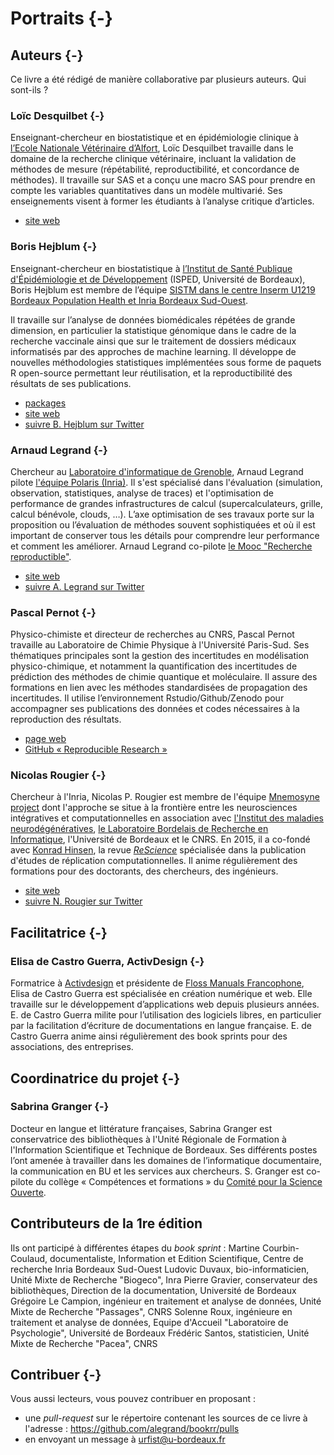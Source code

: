 
# Portraits {-}

## Auteurs {-}

Ce livre a été rédigé de manière collaborative par plusieurs auteurs. Qui sont-ils ?


### Loïc Desquilbet {-}

Enseignant-chercheur en biostatistique et en épidémiologie clinique à
[l’Ecole Nationale Vétérinaire d’Alfort](https://www.vet-alfort.fr/), Loïc Desquilbet travaille dans le domaine de la recherche clinique vétérinaire, incluant la validation de méthodes de mesure (répétabilité, reproductibilité, et concordance de méthodes). 
Il travaille sur SAS et a conçu une macro SAS pour prendre en 
compte les variables quantitatives dans un modèle multivarié. Ses enseignements visent à former les étudiants à l’analyse critique d’articles.

- [site web](https://loicdesquilbet.wixsite.com/biostat-epidemio) 



### Boris Hejblum {-}

Enseignant-chercheur en biostatistique à [l’Institut de Santé Publique d'Épidémiologie et de Développement](http://www.isped.u-bordeaux.fr/) 
(ISPED, Université de Bordeaux), 
Boris Hejblum est membre de l’équipe [SISTM dans le centre Inserm U1219 Bordeaux Population Health et Inria Bordeaux Sud-Ouest](https://www.inria.fr/equipes/sistm).

Il travaille sur l’analyse de données biomédicales répétées de grande dimension, 
en particulier la statistique génomique dans le cadre de la recherche vaccinale 
ainsi que sur le traitement de dossiers médicaux informatisés par des approches de machine learning.
Il développe de nouvelles méthodologies statistiques implémentées 
sous forme de paquets R open-source permettant leur réutilisation, et la reproductibilité des résultats de ses publications.

- [packages](https://borishejblum.science/software/) 
- [site web](https://borishejblum.science/) 
- [suivre B. Hejblum sur Twitter](https://twitter.com/borishej)


### Arnaud Legrand  {-}

Chercheur au [Laboratoire d'informatique de Grenoble](http://www.liglab.fr/), 
Arnaud Legrand pilote [l'équipe Polaris (Inria)](https://team.inria.fr/polaris/). 
Il s'est spécialisé dans l'évaluation (simulation, observation, statistiques, analyse de traces) 
et l'optimisation de performance de grandes infrastructures de calcul 
(supercalculateurs, grille, calcul bénévole, clouds, …). 
L’axe optimisation de ses travaux porte sur la proposition ou l’évaluation de méthodes 
souvent sophistiquées et où il est important de conserver 
tous les détails pour comprendre leur performance et
comment les améliorer.
Arnaud Legrand co-pilote [le Mooc "Recherche reproductible"](https://www.fun-mooc.fr/courses/course-v1:inria+41016+session01bis/about).

- [site web](http://mescal.imag.fr/membres/arnaud.legrand/) 
- [suivre A. Legrand sur Twitter](http://twitter.com/arnaudlegrand17)


### Pascal Pernot {-}

Physico-chimiste et directeur de recherches au CNRS, Pascal Pernot travaille au Laboratoire de Chimie Physique à l'Université Paris-Sud. 
Ses thématiques principales sont la gestion des incertitudes en modélisation physico-chimique, 
et notamment la quantification des incertitudes de prédiction des méthodes de chimie quantique
et moléculaire. 
Il assure des formations en lien avec les méthodes standardisées de propagation des incertitudes. 
Il utilise l’environnement Rstudio/Github/Zenodo pour accompagner 
ses publications des données et codes nécessaires à la reproduction des résultats.

- [page web](http://pagesperso.lcp.u-psud.fr/pernot/) 
- [GitHub « Reproducible Research »](https://github.com/ppernot/Reproducible-Research)


### Nicolas Rougier {-}

Chercheur à l'Inria, Nicolas P. Rougier est membre de l'équipe [Mnemosyne project](https://mnemosyne-proj.org/) 
dont l'approche se situe à la frontière entre les neurosciences intégratives et computationnelles en association avec [l'Institut des maladies neurodégénératives](https://www.imn-bordeaux.org/), 
[le Laboratoire Bordelais de Recherche en Informatique](https://www.labri.fr/), l'Université de Bordeaux et le CNRS. 
En 2015, il a co-fondé avec [Konrad Hinsen](https://github.com/khinsen), 
la revue *[ReScience](http://rescience.github.io/)* spécialisée dans la publication d'études de réplication computationnelles. 
Il anime régulièrement des formations pour des doctorants, des chercheurs, des ingénieurs.
 
- [site web](http://www.labri.fr/perso/nrougier/) 
- [suivre N. Rougier sur Twitter](https://twitter.com/NPRougier?lang=fr)

## Facilitatrice {-}

### Elisa de Castro Guerra, ActivDesign {-}

Formatrice à [Activdesign](https://activdesign.eu/) et 
présidente de [Floss Manuals Francophone](https://www.flossmanualsfr.net/), 
Elisa de Castro Guerra est spécialisée en création numérique et web. 
Elle travaille sur le développement d’applications web depuis plusieurs années. 
E. de Castro Guerra milite pour l’utilisation des logiciels libres, 
en particulier par la facilitation 
d’écriture de documentations en langue française. 
E. de Castro Guerra anime ainsi régulièrement des book sprints pour des associations, des entreprises.


## Coordinatrice du projet  {-}

### Sabrina Granger {-}

Docteur en langue et littérature françaises, Sabrina Granger est conservatrice des bibliothèques à l'Unité Régionale de Formation à l'Information Scientifique et Technique de Bordeaux. Ses différents postes l’ont amenée à travailler dans les domaines de l’informatique documentaire, la communication en BU et les services aux chercheurs. S. Granger est co-pilote du collège « Compétences et formations » 
du [Comité pour la Science Ouverte](https://www.ouvrirlascience.fr/presentation-du-comite/).

## Contributeurs de la 1re édition
Ils ont participé à différentes étapes du *book sprint* : 
Martine Courbin-Coulaud, documentaliste, Information et Edition Scientifique, Centre de recherche Inria Bordeaux Sud-Ouest
Ludovic Duvaux, bio-informaticien, Unité Mixte de Recherche "Biogeco", Inra
Pierre Gravier, conservateur des bibliothèques, Direction de la documentation, Université de Bordeaux
Grégoire Le Campion, ingénieur en traitement et analyse de données, Unité Mixte de Recherche "Passages", CNRS
Solenne Roux, ingénieure en traitement et analyse de données, Equipe d'Accueil "Laboratoire de Psychologie", Université de Bordeaux
Frédéric Santos, statisticien, Unité Mixte de Recherche "Pacea", CNRS

## Contribuer {-}

Vous aussi lecteurs, vous pouvez contribuer en proposant : 
- une *pull-request* sur le répertoire contenant les sources de ce livre à l'adresse : https://github.com/alegrand/bookrr/pulls
- en envoyant un message à urfist@u-bordeaux.fr
